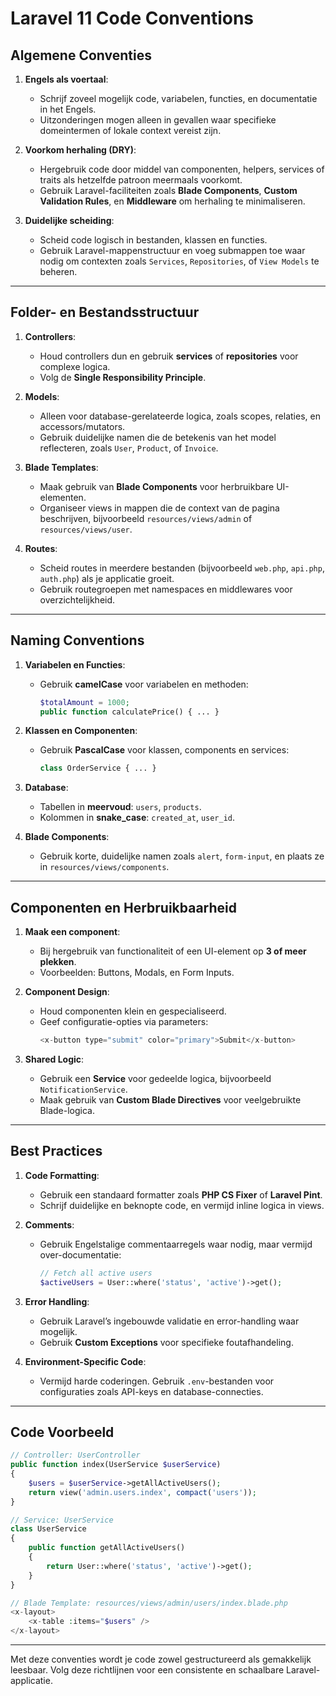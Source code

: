 
# Laravel 11 Code Conventions

## Algemene Conventies
1. **Engels als voertaal**:
   - Schrijf zoveel mogelijk code, variabelen, functies, en documentatie in het Engels.  
   - Uitzonderingen mogen alleen in gevallen waar specifieke domeintermen of lokale context vereist zijn.

2. **Voorkom herhaling (DRY)**:
   - Hergebruik code door middel van componenten, helpers, services of traits als hetzelfde patroon meermaals voorkomt.  
   - Gebruik Laravel-faciliteiten zoals **Blade Components**, **Custom Validation Rules**, en **Middleware** om herhaling te minimaliseren.

3. **Duidelijke scheiding**:
   - Scheid code logisch in bestanden, klassen en functies.  
   - Gebruik Laravel-mappenstructuur en voeg submappen toe waar nodig om contexten zoals `Services`, `Repositories`, of `View Models` te beheren.

---

## Folder- en Bestandsstructuur
1. **Controllers**:
   - Houd controllers dun en gebruik **services** of **repositories** voor complexe logica.  
   - Volg de **Single Responsibility Principle**.

2. **Models**:
   - Alleen voor database-gerelateerde logica, zoals scopes, relaties, en accessors/mutators.  
   - Gebruik duidelijke namen die de betekenis van het model reflecteren, zoals `User`, `Product`, of `Invoice`.

3. **Blade Templates**:
   - Maak gebruik van **Blade Components** voor herbruikbare UI-elementen.  
   - Organiseer views in mappen die de context van de pagina beschrijven, bijvoorbeeld `resources/views/admin` of `resources/views/user`.

4. **Routes**:
   - Scheid routes in meerdere bestanden (bijvoorbeeld `web.php`, `api.php`, `auth.php`) als je applicatie groeit.  
   - Gebruik routegroepen met namespaces en middlewares voor overzichtelijkheid.

---

## Naming Conventions
1. **Variabelen en Functies**:
   - Gebruik **camelCase** voor variabelen en methoden:  
     ```php
     $totalAmount = 1000;
     public function calculatePrice() { ... }
     ```

2. **Klassen en Componenten**:
   - Gebruik **PascalCase** voor klassen, components en services:  
     ```php
     class OrderService { ... }
     ```

3. **Database**:
   - Tabellen in **meervoud**: `users`, `products`.  
   - Kolommen in **snake_case**: `created_at`, `user_id`.

4. **Blade Components**:
   - Gebruik korte, duidelijke namen zoals `alert`, `form-input`, en plaats ze in `resources/views/components`.

---

## Componenten en Herbruikbaarheid
1. **Maak een component**:
   - Bij hergebruik van functionaliteit of een UI-element op **3 of meer plekken**.  
   - Voorbeelden: Buttons, Modals, en Form Inputs.

2. **Component Design**:
   - Houd componenten klein en gespecialiseerd.  
   - Geef configuratie-opties via parameters:  
     ```php
     <x-button type="submit" color="primary">Submit</x-button>
     ```

3. **Shared Logic**:
   - Gebruik een **Service** voor gedeelde logica, bijvoorbeeld `NotificationService`.  
   - Maak gebruik van **Custom Blade Directives** voor veelgebruikte Blade-logica.

---

## Best Practices
1. **Code Formatting**:
   - Gebruik een standaard formatter zoals **PHP CS Fixer** of **Laravel Pint**.  
   - Schrijf duidelijke en beknopte code, en vermijd inline logica in views.

2. **Comments**:
   - Gebruik Engelstalige commentaarregels waar nodig, maar vermijd over-documentatie:  
     ```php
     // Fetch all active users
     $activeUsers = User::where('status', 'active')->get();
     ```

3. **Error Handling**:
   - Gebruik Laravel’s ingebouwde validatie en error-handling waar mogelijk.  
   - Gebruik **Custom Exceptions** voor specifieke foutafhandeling.

4. **Environment-Specific Code**:
   - Vermijd harde coderingen. Gebruik `.env`-bestanden voor configuraties zoals API-keys en database-connecties.

---

## Code Voorbeeld
```php
// Controller: UserController
public function index(UserService $userService)
{
    $users = $userService->getAllActiveUsers();
    return view('admin.users.index', compact('users'));
}

// Service: UserService
class UserService 
{
    public function getAllActiveUsers()
    {
        return User::where('status', 'active')->get();
    }
}

// Blade Template: resources/views/admin/users/index.blade.php
<x-layout>
    <x-table :items="$users" />
</x-layout>
```
---

Met deze conventies wordt je code zowel gestructureerd als gemakkelijk leesbaar. Volg deze richtlijnen voor een consistente en schaalbare Laravel-applicatie.
